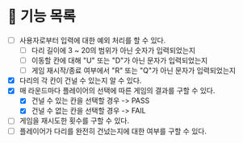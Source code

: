 # 🚀 기능 목록

- [ ] 사용자로부터 입력에 대한 예외 처리를 할 수 있다.
  - [ ] 다리 길이에 3 ~ 20의 범위가 아닌 숫자가 입력되었는지
  - [ ] 이동할 칸에 대해 "U" 또는 "D"가 아닌 문자가 입력되었는지
  - [ ] 게임 재시작/종료 여부에서 "R" 또는 "Q"가 아닌 문자가 입력되었는지
- [X] 다리의 각 칸이 건널 수 있는지 알 수 있다.
- [X] 매 라운드마다 플레이어의 선택에 따른 게임의 결과를 구할 수 있다.
  - [X] 건널 수 있는 칸을 선택할 경우 -> PASS
  - [X] 건널 수 없는 칸을 선택할 경우 -> FAIL
- [ ] 게임을 재시도한 횟수를 구할 수 있다.
- [ ] 플레이어가 다리를 완전히 건넜는지에 대한 여부를 구할 수 있다.